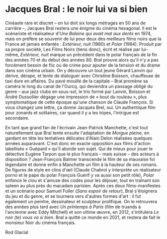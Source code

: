 # Jacques Bral : le noir lui va si bien

Cinéaste rare et discret – on lui doit six longs métrages en 50 ans de carrière –, Jacques Bral restera une énigme du cinéma hexagonal. Il est le scénariste et réalisateur d'_Une Baleine qui avait mal aux dents_ en 1974, mais on préfère se souvenir de lui pour deux des meilleurs films noirs que la France ait jamais enfantés : _Extérieur, nuit_ (1980) et _Polar_ (1984). Produit par sa propre société, Les Films Noirs (tiens donc), écrit et réalisé par lui-même, _Extérieur, nuit_ marque un précédent dans le polar français de la fin des années 70 et du début des années 80. Bral prouve alors qu'il n'y a pas forcément besoin de flic ou de crime pour ajouter de la tension et du drame dans son cinéma urbain. On y découvre un tout jeune Gérard Lanvin qui dérive, dérape, et tente de dialoguer avec Christine Boisson, chauffeuse de taxi dure en affaires. Du pavé mouillé de la capitale – Bral promène sa caméra le long du canal de l'Ourcq, qui deviendra un passage obligé du genre – aux jazz clubs en sous-sol, le trio formé par Lanvin, Boisson et André Dussollier dégage une impression de « bout du rouleau », plus symptomatique de cette époque qu'une chanson de Claude François. Si vous changez une lettre, ça donne Jacques Brel, oui. Un authentique film pour zonards et solitaires, car quand il y a les tripes, l'intrigue est secondaire.

En tant que grand fan de l'écrivain Jean-Patrick Manchette, c'est tout naturellement que Bral tente ensuite l'adaptation de _Morgue pleine_, en gardant en tête les tentatives délicates d'Alain Delon réalisées quelques années auparavant. C'est donc en exacte opposition aux films d'action labellisés « Guépard » qu'il aborde son sujet. Qui de mieux pour jouer le détective Eugène Tarpon que le plus français – mais suisse – des acteurs à disposition ? Jean-François Balmer transcende le film de sa mauvaise foi légendaire et donne enfin à Manchette un film à la hauteur de ses romans. De figures de style en clins d'œil (Claude Chabrol y interprète un réalisateur porno et le pape du polar François Guérif y va aussi son petit rôle), _Polar_ enfonce le clou et s'amuse des codes pour les déjouer, tout en traînant son spleen au plus près du macadam parisien. Après ces deux films-manifestes et un scénario pour Samuel Fuller (_Sans espoir de retour_), Bral s'éloignera du jeu et du genre, et se tournera vers d'autres formes d'art : il fut également un peintre, dessinateur et sculpteur prolifique. On le retrouvera des années plus tard avec _Un printemps à Paris_ (film de truands à l'ancienne avec Eddy Mitchell) et son ultime œuvre, en 2012, s'intitulera _Le noir (te) vous va si bien_. Bral a quitté ce monde en 2021, et restera de fait le monsieur Noir du cinéma français.

<div class="author">Rod Glacial</div>
